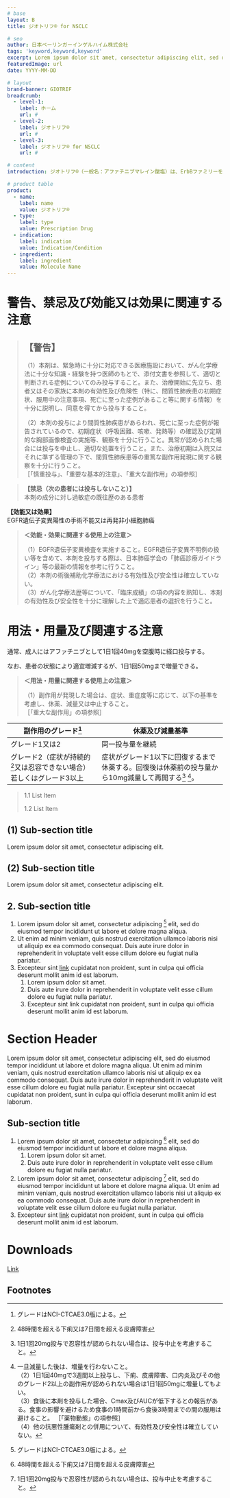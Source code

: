 ```yaml
---
# base
layout: B
title: ジオトリフ® for NSCLC

# seo
author: 日本ベーリンガーインゲルハイム株式会社
tags: 'keyword,keyword,keyword'
excerpt: Lorem ipsum dolor sit amet, consectetur adipiscing elit, sed do tempor. Lorem ipsum dolor sit amet, consectetur adipiscing elit, sed do tempor.
featuredImage: url
date: YYYY-MM-DD

# layout
brand-banner: GIOTRIF
breadcrumb:
  - level-1: 
    label: ホーム
    url: #
  - level-2: 
    label: ジオトリフ®
    url: #
  - level-3: 
    label: ジオトリフ® for NSCLC
    url: #

# content 
introduction: ジオトリフ®（一般名：アファチニブマレイン酸塩）は、ErbBファミリーを不可逆的に阻害する経口の抗悪性腫瘍剤／チロシンキナーゼ阻害剤です。

# product table
product:
  - name: 
    label: name
    value: ジオトリフ®
  - type: 
    label: type
    value: Prescription Drug
  - indication: 
    label: indication
    value: Indication/Condition
  - ingredient: 
    label: ingredient
    value: Molecule Name
---
```





# 警告、禁忌及び効能又は効果に関連する注意

> ## 【警告】
>
>（1）本剤は、緊急時に十分に対応できる医療施設において、がん化学療法に十分な知識・経験を持つ医師のもとで、添付文書を参照して、適切と判断される症例についてのみ投与すること。また、治療開始に先立ち、患者又はその家族に本剤の有効性及び危険性（特に、間質性肺疾患の初期症状、服用中の注意事項、死亡に至った症例があること等に関する情報）を十分に説明し、同意を得てから投与すること。
>
>（2）本剤の投与により間質性肺疾患があらわれ、死亡に至った症例が報告されているので、初期症状（呼吸困難、咳嗽、発熱等）の確認及び定期的な胸部画像検査の実施等、観察を十分に行うこと。異常が認められた場合には投与を中止し、適切な処置を行うこと。また、治療初期は入院又はそれに準ずる管理の下で、間質性肺疾患等の重篤な副作用発現に関する観察を十分に行うこと。  
［「慎重投与」、「重要な基本的注意」、「重大な副作用」の項参照］


> **【禁忌（次の患者には投与しないこと）】**  
> 本剤の成分に対し過敏症の既往歴のある患者


**【効能又は効果】**  
EGFR遺伝子変異陽性の手術不能又は再発非小細胞肺癌


> **＜効能・効果に関連する使用上の注意＞**  
> 
> （1）EGFR遺伝子変異検査を実施すること。EGFR遺伝子変異不明例の扱い等を含めて、本剤を投与する際は、日本肺癌学会の「肺癌診療ガイドライン」等の最新の情報を参考に行うこと。  
> （2）本剤の術後補助化学療法における有効性及び安全性は確立していない。  
> （3）がん化学療法歴等について、「臨床成績」の項の内容を熟知し、本剤の有効性及び安全性を十分に理解した上で適応患者の選択を行うこと。  


# 用法・用量及び関連する注意

通常、成人にはアファチニブとして1日1回40mgを空腹時に経口投与する。

なお、患者の状態により適宜増減するが、1日1回50mgまで増量できる。


> **＜用法・用量に関連する使用上の注意＞**  
> 
> （1）副作用が発現した場合は、症状、重症度等に応じて、以下の基準を考慮し、休薬、減量又は中止すること。  
［「重大な副作用」の項参照］




| 副作用のグレード[^1] | 休薬及び減量基準 |
| --- | --- |
| グレード1又は2 | 同一投与量を継続 |
| グレード2（症状が持続的 [^2]又は忍容できない場合）若しくはグレード3以上 | 症状がグレード1以下に回復するまで休薬する。回復後は休薬前の投与量から10mg減量して再開する[^3] [^4]。 |


[^1]: グレードはNCI-CTCAE3.0版による。
[^2]: 48時間を超える下痢又は7日間を超える皮膚障害
[^3]: 1日1回20mg投与で忍容性が認められない場合は、投与中止を考慮すること。
[^4]: 一旦減量した後は、増量を行わないこと。  
（2）1日1回40mgで3週間以上投与し、下痢、皮膚障害、口内炎及びその他のグレード2以上の副作用が認められない場合は1日1回50mgに増量してもよい。  
（3）食後に本剤を投与した場合、Cmax及びAUCが低下するとの報告がある。食事の影響を避けるため食事の1時間前から食後3時間までの間の服用は避けること。
［「薬物動態」の項参照］  
（4）他の抗悪性腫瘍剤との併用について、有効性及び安全性は確立していない。  



> 1.1 List Item
>
> 1.2 List Item

## (1) Sub-section title

Lorem ipsum dolor sit amet, consectetur adipiscing elit. 

## (2) Sub-section title

Lorem ipsum dolor sit amet, consectetur adipiscing elit. 

## 2. Sub-section title

1. Lorem ipsum dolor sit amet, consectetur adipiscing [^1] elit, sed do eiusmod tempor incididunt ut labore et dolore magna aliqua. 
2. Ut enim ad minim veniam, quis nostrud exercitation ullamco laboris nisi ut aliquip ex ea commodo consequat. Duis aute irure dolor in reprehenderit in voluptate velit esse cillum dolore eu fugiat nulla pariatur.
3. Excepteur sint [link](url) cupidatat non proident, sunt in culpa qui officia deserunt mollit anim id est laborum.
	1. Lorem ipsum dolor sit amet. 
	2. Duis aute irure dolor in reprehenderit in voluptate velit esse cillum dolore eu fugiat nulla pariatur. 
	3. Excepteur sint link cupidatat non proident, sunt in culpa qui officia deserunt mollit anim id est laborum.


# Section Header

Lorem ipsum dolor sit amet, consectetur adipiscing elit, sed do eiusmod tempor incididunt ut labore et dolore magna aliqua. Ut enim ad minim veniam, quis nostrud exercitation ullamco laboris nisi ut aliquip ex ea commodo consequat. Duis aute irure dolor in reprehenderit in voluptate velit esse cillum dolore eu fugiat nulla pariatur. Excepteur sint occaecat cupidatat non proident, sunt in culpa qui officia deserunt mollit anim id est laborum.


## Sub-section title

1. Lorem ipsum dolor sit amet, consectetur adipiscing [^2] elit, sed do eiusmod tempor incididunt ut labore et dolore magna aliqua.
	1. Lorem ipsum dolor sit amet. 
	2. Duis aute irure dolor in reprehenderit in voluptate velit esse cillum dolore eu fugiat nulla pariatur. 
2. Lorem ipsum dolor sit amet, consectetur adipiscing [^3] elit, sed do eiusmod tempor incididunt ut labore et dolore magna aliqua. Ut enim ad minim veniam, quis nostrud exercitation ullamco laboris nisi ut aliquip ex ea commodo consequat. Duis aute irure dolor in reprehenderit in voluptate velit esse cillum dolore eu fugiat nulla pariatur. 
3. Excepteur sint [link](url) cupidatat non proident, sunt in culpa qui officia deserunt mollit anim id est laborum. 


# Downloads

[Link](url)


## Footnotes
<!--stackedit_data:
eyJoaXN0b3J5IjpbLTEwOTA2MjMzOTcsLTM4MzgzODY3OSwtMz
Y5NDU3NTIxLC0xNTEzODY0NDA1LDIxMzIzMjQyM119
-->